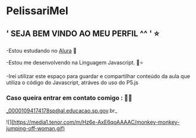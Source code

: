 # PelissariMel

## ' SEJA BEM VINDO AO MEU PERFIL ^^ ' ⭐

-Estou estudando no [Alura](https://www.alura.com.br) 📖

-Estou me desenvolvendo na Linguagem Javascript. 🔖⭐

-Irei utilizar este espaço para guardar e compartilhar conteúdo da aula que utiliza o código do Javascript, atráves do uso do P5.js

### Caso queira entrar em contato comigo : 🤠🤙
_00001094174178sp@al.educacao.sp.gov.br_

![][(https://media1.tenor.com/m/Hz6e-AxE6qoAAAAC/monkey-monkey-jumping-off-woman.gif)](https://tenor.com/og31FNBTZef.gif)
